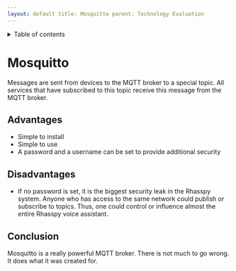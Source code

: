 ```yaml
---
layout: default title: Mosquitto parent: Technology Evaluation
---
```


<details close markdown="block">
  <summary>
    Table of contents
  </summary>
  {: .text-delta }
1. TOC
{:toc}
</details>

# Mosquitto

Messages are sent from devices to the MQTT broker to a special topic. All services that have subscribed to this topic
receive this message from the MQTT broker.

## Advantages

- Simple to install
- Simple to use
- A password and a username can be set to provide additional security

## Disadvantages

- If no password is set, it is the biggest security leak in the Rhasspy system. Anyone who has access to the same
  network could publish or subscribe to topics. Thus, one could control or influence almost the entire Rhasspy voice
  assistant.

## Conclusion

Mosquitto is a really powerful MQTT broker. There is not much to go wrong. It does what it was created for.